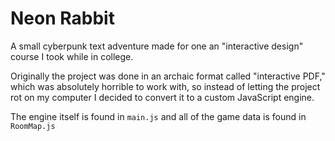 # Neon Rabbit
A small cyberpunk text adventure made for one an "interactive design" course I took while in college.

Originally the project was done in an archaic format called "interactive PDF," which was absolutely horrible to work with, so instead of letting the project rot on my computer I decided to convert it to a custom JavaScript engine.

The engine itself is found in `main.js` and all of the game data is found in `RoomMap.js`

